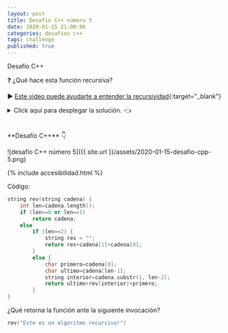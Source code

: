 ```yaml
---
layout: post
title: Desafío C++ número 5
date: 2020-01-15 21:00:00
categories: desafios c++
tags: challenge
published: true
---
```


Desafío C++

❓ ¿Qué hace esta función recursiva?

▶️ [Este video puede ayudarte a entender la recursividad](https://youtu.be/ymaBXPjiaPY){:target="_blank"}

<details><summary>Click aquí para desplegar la solución. 👈</summary>
<br /> Respuesta: "!ovisrucer omtirogla nu se etsE"
<br />&nbsp;  
<br />✏️ Explicación: La función recibe un string y lo retorna invertido. Si es vacío o tiene 1 solo carácter, retorna el mismo string, sin modificaciones.
<br />&nbsp;
<div markdown="1">💻 [Código ejecutable](https://jdoodle.com/a/3pLy){:target="_blank"}
  </div>
{% include codeEditor.html id="3pLy?stdin=0&arg=0&rw=1" %}
<br />
<div markdown="1">![Solución al desafío]({{ site.url }}/assets/2020-01-15-desafio-cpp-5-solucion.png)
</div></details>

<br />
<br />
**Desafío C++** 👇

![desafío C++ número 5]({{ site.url }}/assets/2020-01-15-desafio-cpp-5.png)

{% include accesibilidad.html %}

Código:

```cpp
string rev(string cadena) {
    int len=cadena.length();
    if (len==0 or len==1)
        return cadena;
    else
        if (len==2) {
            string res = "";
            return res+cadena[1]+cadena[0];
        }
        else {
            char primero=cadena[0];
            char ultimo=cadena[len-1];
            string interior=cadena.substr(1, len-2);
            return ultimo+rev(interior)+primero;
        }
}
```

¿Qué retorna la función ante la siguiente invocación?

```cpp
rev("Este es un algoritmo recursivo!")
```
</div></details>
